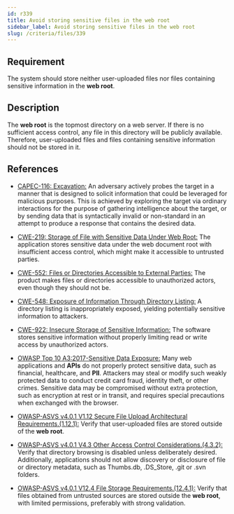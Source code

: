 ```yaml
---
id: r339
title: Avoid storing sensitive files in the web root
sidebar_label: Avoid storing sensitive files in the web root
slug: /criteria/files/339
---
```


## Requirement

The system should store neither user-uploaded files
nor files containing sensitive information in the **web root**.

## Description

The **web root** is the topmost directory on a web server.
If there is no sufficient access control,
any file in this directory will be publicly available.
Therefore, user-uploaded files and files containing sensitive information
should not be stored in it.

## References

- [CAPEC-116: Excavation:](https://capec.mitre.org/data/definitions/116.html)
An adversary actively probes the target in a manner that is designed
to solicit information that could be leveraged for malicious purposes.
This is achieved by exploring the target via ordinary interactions
for the purpose of gathering intelligence about the target,
or by sending data that is syntactically invalid or non-standard in an attempt
to produce a response that contains the desired data.

- [CWE-219: Storage of File with Sensitive Data Under Web Root:](https://cwe.mitre.org/data/definitions/219.html)
The application stores sensitive data under the web document root
with insufficient access control,
which might make it accessible to untrusted parties.

- [CWE-552: Files or Directories Accessible to External Parties:](https://cwe.mitre.org/data/definitions/552.html)
The product makes files or directories accessible to unauthorized actors,
even though they should not be.

- [CWE-548: Exposure of Information Through Directory Listing:](https://cwe.mitre.org/data/definitions/548.html)
A directory listing is inappropriately exposed,
yielding potentially sensitive information to attackers.

- [CWE-922: Insecure Storage of Sensitive Information:](https://cwe.mitre.org/data/definitions/922.html)
The software stores sensitive information without properly limiting read
or write access by unauthorized actors.

- [OWASP Top 10 A3:2017-Sensitive Data Exposure:](https://owasp.org/www-project-top-ten/OWASP_Top_Ten_2017/Top_10-2017_A3-Sensitive_Data_Exposure)
Many web applications and **APIs** do not properly protect sensitive data,
such as financial, healthcare, and **PII**.
Attackers may steal or modify such weakly protected data
to conduct credit card fraud, identity theft, or other crimes.
Sensitive data may be compromised without extra protection,
such as encryption at rest or in transit,
and requires special precautions when exchanged with the browser.

- [OWASP-ASVS v4.0.1 V1.12 Secure File Upload Architectural Requirements.(1.12.1):](https://owasp.org/www-project-application-security-verification-standard/)
Verify that user-uploaded files are stored outside of the **web root**.

- [OWASP-ASVS v4.0.1 V4.3 Other Access Control Considerations.(4.3.2):](https://owasp.org/www-project-application-security-verification-standard/)
Verify that directory browsing is disabled unless deliberately desired.
Additionally, applications should not allow discovery
or disclosure of file or directory metadata, such as Thumbs.db,
.DS_Store, .git or .svn folders.

- [OWASP-ASVS v4.0.1 V12.4 File Storage Requirements.(12.4.1):](https://owasp.org/www-project-application-security-verification-standard/)
Verify that files obtained from untrusted sources
are stored outside the **web root**, with limited permissions,
preferably with strong validation.
